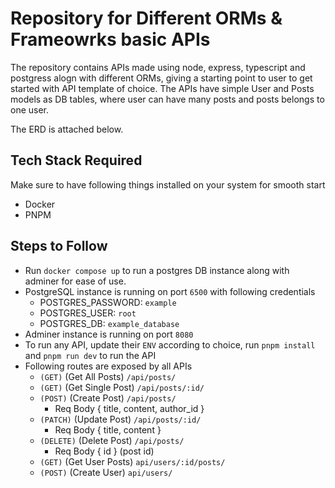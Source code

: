 # Repository for Different ORMs & Frameowrks basic APIs

The repository contains APIs made using node, express, typescript and postgress alogn with different ORMs, giving a starting point to user to get started with API template of choice.
The APIs have simple User and Posts models as DB tables, where user can have many posts and posts belongs to one user.

The ERD is attached below.

## Tech Stack Required

Make sure to have following things installed on your system for smooth start

- Docker
- PNPM

## Steps to Follow

- Run `docker compose up` to run a postgres DB instance along with adminer for ease of use.
- PostgreSQL instance is running on port `6500` with following credentials
  - POSTGRES_PASSWORD: `example`
  - POSTGRES_USER: `root`
  - POSTGRES_DB: `example_database`
- Adminer instance is running on port `8080`
- To run any API, update their `ENV` according to choice, run `pnpm install` and `pnpm run dev` to run the API
- Following routes are exposed by all APIs
  - `(GET)` (Get All Posts) `/api/posts/`
  - `(GET)` (Get Single Post) `/api/posts/:id/`
  - `(POST)` (Create Post) `/api/posts/`
    - Req Body { title, content, author_id }
  - `(PATCH)` (Update Post) `/api/posts/:id/`
    - Req Body { title, content }
  - `(DELETE)` (Delete Post) `/api/posts/`
    - Req Body { id } (post id)
  - `(GET)` (Get User Posts) `api/users/:id/posts/`
  - `(POST)` (Create User) `api/users/`
